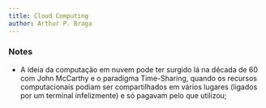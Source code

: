 ```yaml
---
title: Cloud Computing
author: Arthur P. Braga
---
```


### Notes

- A ideia da computação em nuvem pode ter surgido lá na década de 60 com John McCarthy e o paradigma Time-Sharing, quando os recursos computacionais podiam ser compartilhados em vários lugares (ligados por um terminal infelizmente) e só pagavam pelo que utilizou; 